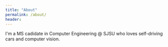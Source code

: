 ```yaml
---
title: "About"
permalink: /about/
header:
---
```


I'm a MS cadidate in Computer Engineering @ SJSU who loves self-driving cars and computer vision.